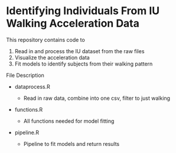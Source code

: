 # Identifying Individuals From IU Walking Acceleration Data

This repository contains code to

1.  Read in and process the IU dataset from the raw files
2.  Visualize the acceleration data
3.  Fit models to identify subjects from their walking pattern

File Description

-   dataprocess.R

    -   Read in raw data, combine into one csv, filter to just walking

-   functions.R

    -   All functions needed for model fitting

-   pipeline.R

    -   Pipeline to fit models and return results
